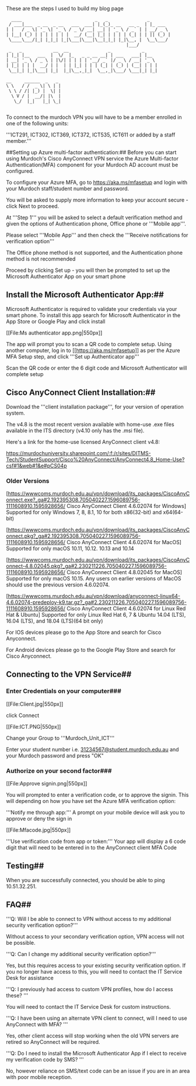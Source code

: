 These are the steps I used to build my blog page
```
  ____                            _   _               _        
 / ___|___  _ __  _ __   ___  ___| |_(_)_ __   __ _  | |_ ___  
| |   / _ \| '_ \| '_ \ / _ \/ __| __| | '_ \ / _` | | __/ _ \ 
| |__| (_) | | | | | | |  __/ (__| |_| | | | | (_| | | || (_) |
 \____\___/|_| |_|_| |_|\___|\___|\__|_|_| |_|\__, |  \__\___/ 
                                              |___/            
 _   _            __  __               _            _     
| |_| |__   ___  |  \/  |_   _ _ __ __| | ___   ___| |__  
| __| '_ \ / _ \ | |\/| | | | | '__/ _` |/ _ \ / __| '_ \ 
| |_| | | |  __/ | |  | | |_| | | | (_| | (_) | (__| | | |
 \__|_| |_|\___| |_|  |_|\__,_|_|  \__,_|\___/ \___|_| |_|
                                                          
__     ______  _   _ 
\ \   / /  _ \| \ | |
 \ \ / /| |_) |  \| |
  \ V / |  __/| |\  |
   \_/  |_|   |_| \_|
                     
```

To connect to the murdoch VPN you will have to be a member enrolled in one of the following units:

'''ICT291, ICT302, ICT369, ICT372, ICT535, ICT611 or added by a staff member.'''

##Setting up Azure multi-factor authentication:##
Before you can start using Murdoch's Cisco AnyConnect VPN service the Azure Multi-factor Authentication(MFA) component for your Murdoch AD account must be configured.

To configure your Azure MFA, go to https://aka.ms/mfasetup and login with your Murdoch staff/student number and password. 


You will be asked to supply more information to keep your account secure - click Next to proceed.

At '''Step 1''' you will be asked to select a default verification method and given the options of Authentication phone, Office phone or '''Mobile app'''.

Please select '''Mobile App''' and then check the '''Receive notifications for verification option'''

The Office phone method is not supported, and the Authentication phone method is not recommended

Proceed by clicking Set up - you will then be prompted to set up the Microsoft Authenticator App on your smart phone



## Install the Microsoft Authenticator App:##

Microsoft Authenticator is required to validate your credentials via your smart phone. To install this app search for Microsoft Authenticator in the App Store or Google Play and click install 

[[File:Ms authenticator app.png|550px]]

The app will prompt you to scan a QR code to complete setup. Using another computer, log in to [[https://aka.ms/mfasetup]] as per the Azure MFA Setup step, and click '''Set up Authenticator app'''

Scan the QR code or enter the 6 digit code and Microsoft Authenticator will complete setup

## Cisco AnyConnect Client Installation:##

Download the '''client installation package''', for your version of operation system.

The v4.8 is the most recent version available with home-use .exe files available in the ITS directory (v4.10 only has the .msi file).

Here's a link for the home-use licensed AnyConnect client v4.8:

https://murdochuniversity.sharepoint.com/:f:/r/sites/DITMS-Tech/StudentSupport/Cisco%20AnyConnect/AnyConnect4.8_Home-Use?csf#1&web#1&e#pCS04p

### Older Versions ###

[https://wwwcoms.murdoch.edu.au/vpn/download/its_packages/CiscoAnyConnect.exe?_ga#2.192395308.705040227.1596089756-1111608910.1595928656/ Cisco AnyConnect Client 4.6.02074 for Windows] Supported for only Windows 7, 8, 8.1, 10 for both x86(32-bit) and x64(64-bit)

[https://wwwcoms.murdoch.edu.au/vpn/download/its_packages/CiscoAnyConnect.pkg?_ga#2.192395308.705040227.1596089756-1111608910.1595928656/ Cisco AnyConnect Client 4.6.02074 for MacOS] Supported for only macOS 10.11, 10.12. 10.13 and 10.14

[https://wwwcoms.murdoch.edu.au/vpn/download/its_packages/CiscoAnyConnect-4.8.02045.pkg?_ga#2.230211226.705040227.1596089756-1111608910.1595928656/ Cisco AnyConnect Client 4.8.02045 for MacOS] Supported for only macOS 10.15. Any users on earlier versions of MacOS should use the previous version 4.6.02074.

[https://wwwcoms.murdoch.edu.au/vpn/download/anyconnect-linux64-4.6.02074-predeploy-k9.tar.gz?_ga#2.230211226.705040227.1596089756-1111608910.1595928656/ Cisco AnyConnect Client 4.6.02074 for Linux Red Hat & Ubuntu] Supported for only Linux Red Hat 6, 7 & Ubuntu 14.04 (LTS), 16.04 (LTS), and 18.04 (LTS)(64 bit only)

For IOS devices please go to the App Store and search for Cisco Anyconnect.

For Android devices please go to the Google Play Store and search for Cisco Anyconnect.

## Connecting to the VPN Service##


### Enter Credentials on your computer###


[[File:Client.jpg|550px]]

click Connect


[[File:ICT.PNG|550px]]

Change your Group to '''Murdoch_Unit_ICT'''

Enter your student number i.e. 31234567@student.murdoch.edu.au and your Murdoch password and press "OK" 


### Authorize on your second factor###

[[File:Approve signin.png|550px]]

You will prompted to enter a verification code, or to approve the signin. This will depending on how you have set the Azure MFA verification option:

'''Notify me through app:''' A prompt on your mobile device will ask you to approve or deny the sign in 

[[File:Mfacode.jpg|550px]]

'''Use verification code from app or token:''' Your app will display a 6 code digit that will need to be entered in to the AnyConnect client 
MFA Code

## Testing##
When you are successfully connected, you should be able to ping 10.51.32.251.

## FAQ##
'''Q: Will I be able to connect to VPN without access to my additional security verification option?'''

Without access to your secondary verification option, VPN access will not be possible.

'''Q: Can I change my additional security verification option?'''

Yes, but this requires access to your existing security verification option. If you no longer have access to this, you will need to contact the IT Service Desk for assistance

'''Q: I previously had access to custom VPN profiles, how do I access these? '''

You will need to contact the IT Service Desk for custom instructions.

'''Q: I have been using an alternate VPN client to connect, will I need to use AnyConnect with MFA? '''

Yes, other client access will stop working when the old VPN servers are retired so AnyConnect will be required.

'''Q: Do I need to install the Microsoft Authenticator App if I elect to receive my verification code by SMS? '''

No, however reliance on SMS/text code can be an issue if you are in an area with poor mobile reception.
